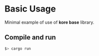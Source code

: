 # Basic Usage

Minimal example of use of **kore base** library.

## Compile and run

```bash
$> cargo run
```
